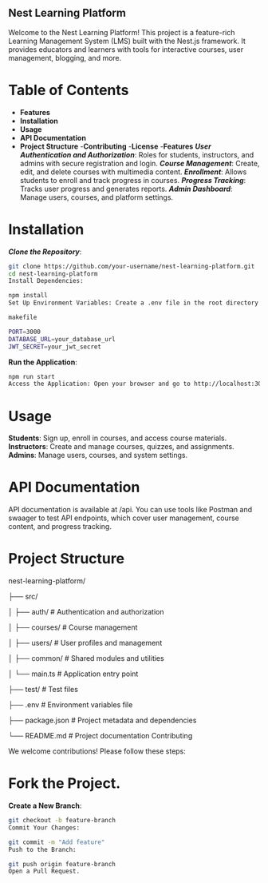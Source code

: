 ## Nest Learning Platform
Welcome to the Nest Learning Platform! This project is a feature-rich Learning Management System (LMS) built with the Nest.js framework. It provides educators and learners with tools for interactive courses, user management, blogging, and more.

# Table of Contents
- **Features**
- **Installation**
- **Usage**
- **API Documentation**
- **Project Structure**
-**Contributing**
-**License**
-**Features**
***User Authentication and Authorization***: Roles for students, instructors, and admins with secure registration and login.
***Course Management***: Create, edit, and delete courses with multimedia content.
***Enrollment***: Allows students to enroll and track progress in courses.
***Progress Tracking***: Tracks user progress and generates reports.
***Admin Dashboard***: Manage users, courses, and platform settings.
# Installation
***Clone the Repository***:

```bash
git clone https://github.com/your-username/nest-learning-platform.git
cd nest-learning-platform
Install Dependencies:
```

```bash
npm install
Set Up Environment Variables: Create a .env file in the root directory and add the following:

makefile

PORT=3000
DATABASE_URL=your_database_url
JWT_SECRET=your_jwt_secret

```

**Run the Application**:

```bash
npm run start
Access the Application: Open your browser and go to http://localhost:3000.

```

# Usage
**Students**: Sign up, enroll in courses, and access course materials.
**Instructors**: Create and manage courses, quizzes, and assignments.
**Admins**: Manage users, courses, and system settings.
# API Documentation
API documentation is available at /api. You can use tools like Postman and swaager to test API endpoints, which cover user management, course content, and progress tracking.

# Project Structure

nest-learning-platform/

├── src/

│   ├── auth/         # Authentication and authorization

│   ├── courses/      # Course management

│   ├── users/        # User profiles and management

│   ├── common/       # Shared modules and utilities

│   └── main.ts       # Application entry point

├── test/             # Test files

├── .env              # Environment variables file

├── package.json      # Project metadata and dependencies

└── README.md         # Project documentation
Contributing

We welcome contributions! Please follow these steps:

# Fork the Project.
**Create a New Branch**:
```bash
git checkout -b feature-branch
Commit Your Changes:

```

```bash
git commit -m "Add feature"
Push to the Branch:

```

```bash
git push origin feature-branch
Open a Pull Request.

```

